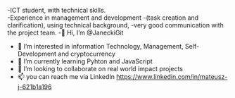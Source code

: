 -ICT student, with technical skills.  
-Experience in management and development 
-(task creation and clarification), using technical background, 
-very good communication with the project team.
-👋 Hi, I’m @JaneckiGit
- 👀 I’m interested in information Technology, Management, Self-Development and cryptocurrency
- 🌱 I’m currently learning Pyhton and JavaScript
- 💞️ I’m looking to collaborate on real world impact projects
- 📫 you can reach me via LinkedIn https://www.linkedin.com/in/mateusz-j-621b1a196

<!---
JaneckiGit/JaneckiGit is a ✨ special ✨ repository because its `README.md` (this file) appears on your GitHub profile.
You can click the Preview link to take a look at your changes.
--->
